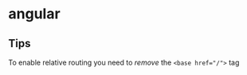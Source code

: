 angular
====================


## Tips

To enable relative routing you need to _remove_ the `<base href="/">` tag